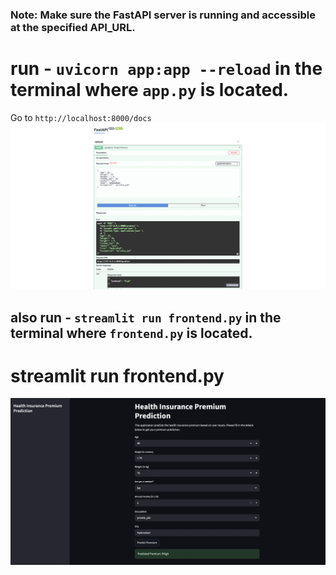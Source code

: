 
### Note: Make sure the FastAPI server is running and accessible at the specified API_URL.
# run - `uvicorn app:app --reload` in the terminal where `app.py` is located.
Go to `http://localhost:8000/docs`
![alt text](image-1.png)

## also run - `streamlit run frontend.py` in the terminal where `frontend.py` is located.
# streamlit run frontend.py

![alt text](image.png)
